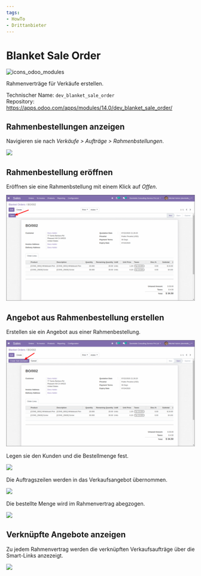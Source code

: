 ```yaml
---
tags:
- HowTo
- Drittanbieter
---
```


# Blanket Sale Order
![icons_odoo_modules](assets/icons_odoo_modules.png)

Rahmenverträge für Verkäufe erstellen.

Technischer Name: `dev_blanket_sale_order`\
Repository: <https://apps.odoo.com/apps/modules/14.0/dev_blanket_sale_order/>

## Rahmenbestellungen anzeigen

Navigieren sie nach *Verkäufe > Aufträge > Rahmenbstellungen*.

![](assets/Odoo%20App%20Verk%C3%A4ufe%20Rahmenbestellungen%20anzeigen.png)

## Rahmenbestellung eröffnen

Eröffnen sie eine Rahmenbstellung mit einem Klick auf *Offen*.

![](assets/Odoo%20App%20Verk%C3%A4ufe%20Rahmenbestellungen%20er%C3%B6ffnen.png)

## Angebot aus Rahmenbestellung erstellen

Erstellen sie ein Angebot aus einer Rahmenbestellung.

![](assets/Odoo%20App%20Verk%C3%A4ufe%20Rahmenbestellungen%20Angebot%20erstellenOdoo%20App%20Verk%C3%A4ufe%20Rahmenbestellungen%20M.png)

Legen sie den Kunden und die Bestellmenge fest.

![](assets/Odoo%20App%20Verk%C3%A4ufe%20Rahmenbestellungen%20Details%20festlegen.png)

Die Auftragszeilen werden in das Verkaufsangebot übernommen.

![](assets/Odoo%20App%20Verk%C3%A4ufe%20Rahmenbestellungen%20erstelltes%20Angebot.png)

Die bestellte Menge wird im Rahmenvertrag abegzogen.

![](assets/Odoo%20App%20Verk%C3%A4ufe%20Rahmenbestellungen%20Menge%20aktualisiert.png)

## Verknüpfte Angebote anzeigen

Zu jedem Rahmenvertrag werden die verknüpften Verkaufsaufträge über die Smart-Links anzezeigt.

![](assets/Odoo%20App%20Verk%C3%A4ufe%20Rahmenbestellungen%20Smart-Links.png)

